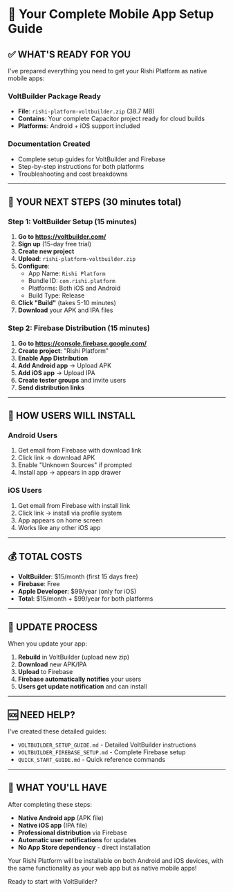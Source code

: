 # 🚀 Your Complete Mobile App Setup Guide

## ✅ WHAT'S READY FOR YOU

I've prepared everything you need to get your Rishi Platform as native mobile apps:

### **VoltBuilder Package Ready**
- **File**: `rishi-platform-voltbuilder.zip` (38.7 MB)
- **Contains**: Your complete Capacitor project ready for cloud builds
- **Platforms**: Android + iOS support included

### **Documentation Created**
- Complete setup guides for VoltBuilder and Firebase
- Step-by-step instructions for both platforms
- Troubleshooting and cost breakdowns

---

## 🎯 YOUR NEXT STEPS (30 minutes total)

### **Step 1: VoltBuilder Setup (15 minutes)**

1. **Go to https://voltbuilder.com/**
2. **Sign up** (15-day free trial)
3. **Create new project**
4. **Upload**: `rishi-platform-voltbuilder.zip`
5. **Configure**:
   - App Name: `Rishi Platform`
   - Bundle ID: `com.rishi.platform`
   - Platforms: Both iOS and Android
   - Build Type: Release
6. **Click "Build"** (takes 5-10 minutes)
7. **Download** your APK and IPA files

### **Step 2: Firebase Distribution (15 minutes)**

1. **Go to https://console.firebase.google.com/**
2. **Create project**: "Rishi Platform"
3. **Enable App Distribution**
4. **Add Android app** → Upload APK
5. **Add iOS app** → Upload IPA
6. **Create tester groups** and invite users
7. **Send distribution links**

---

## 📱 HOW USERS WILL INSTALL

### **Android Users**
1. Get email from Firebase with download link
2. Click link → download APK
3. Enable "Unknown Sources" if prompted
4. Install app → appears in app drawer

### **iOS Users**
1. Get email from Firebase with install link
2. Click link → install via profile system
3. App appears on home screen
4. Works like any other iOS app

---

## 💰 TOTAL COSTS

- **VoltBuilder**: $15/month (first 15 days free)
- **Firebase**: Free
- **Apple Developer**: $99/year (only for iOS)
- **Total**: $15/month + $99/year for both platforms

---

## 🔄 UPDATE PROCESS

When you update your app:
1. **Rebuild** in VoltBuilder (upload new zip)
2. **Download** new APK/IPA
3. **Upload** to Firebase
4. **Firebase automatically notifies** your users
5. **Users get update notification** and can install

---

## 🆘 NEED HELP?

I've created these detailed guides:
- `VOLTBUILDER_SETUP_GUIDE.md` - Detailed VoltBuilder instructions
- `VOLTBUILDER_FIREBASE_SETUP.md` - Complete Firebase setup
- `QUICK_START_GUIDE.md` - Quick reference commands

---

## 🎉 WHAT YOU'LL HAVE

After completing these steps:
- **Native Android app** (APK file)
- **Native iOS app** (IPA file)
- **Professional distribution** via Firebase
- **Automatic user notifications** for updates
- **No App Store dependency** - direct installation

Your Rishi Platform will be installable on both Android and iOS devices, with the same functionality as your web app but as native mobile apps!

Ready to start with VoltBuilder?